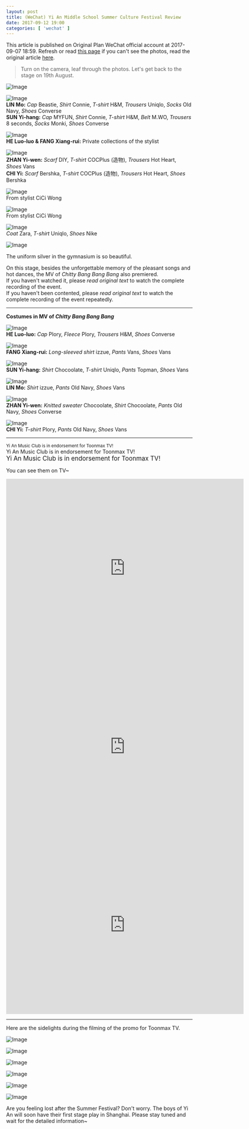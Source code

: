 ```yaml
---
layout: post
title: (WeChat) Yi An Middle School Summer Culture Festival Review
date: 2017-09-12 19:00
categories: [ 'wechat' ]
---
```


This article is published on Original Plan WeChat official account at 2017-09-07 18:59. Refresh or read [this page](https://github.com/Quadrifolium/originalplan/blob/gh-pages/_posts/WeChat/2017-09-12-WeChat-Original-Plan.md) if you can't see the photos, read the original article [here](https://mp.weixin.qq.com/s/YLozfTYP2a_EZ4vAxcV4yw).

<!-- more -->

> Turn on the camera, leaf through the photos. Let's get back to the stage on 19th August.

![Image](http://mmbiz.qpic.cn/mmbiz_png/XOMVurd7hjSia0dICdcZw0ibeSP0yyWrVlS71iapEZJ4jQwaAYxF56b7AO4vSYaogVia2YR4acyEOoLic9pHgpzmx4g/640)

![Image](https://mmbiz.qpic.cn/mmbiz_jpg/XOMVurd7hjSia0dICdcZw0ibeSP0yyWrVl9oHEF9OyRDA0Gcok7JcE1vDiaTjiaepy726ta0KxfnxBOAoyAWa4hJUg/640)  
**LIN Mo:** *Cap* Beastie, *Shirt* Connie, *T-shirt* H&M, *Trousers* Uniqlo, *Socks* Old Navy, *Shoes* Converse  
**SUN Yi-hang:** *Cap* MYFUN, *Shirt* Connie, *T-shirt* H&M, *Belt* M.WO, *Trousers* 8 seconds, *Socks* Monki, *Shoes* Converse

![Image](https://mmbiz.qpic.cn/mmbiz_jpg/XOMVurd7hjSia0dICdcZw0ibeSP0yyWrVl8Rt9ibnicpqVpu4ia9VkpRzwtxVbCaFQqSyVEG9Tek0nc3q8BVDjk5nEw/640)  
**HE Luo-luo & FANG Xiang-rui:** Private collections of the stylist

![Image](https://mmbiz.qpic.cn/mmbiz_jpg/XOMVurd7hjSia0dICdcZw0ibeSP0yyWrVlPfJkHYYvKOR52Bo7ZMkOp3tRykg1icTlkrtzukld6xeKeTFQicyzQoCA/640)  
**ZHAN Yi-wen:** *Scarf* DIY, *T-shirt* COCPlus (造物), *Trousers* Hot Heart, *Shoes* Vans  
**CHI Yi:** *Scarf* Bershka, *T-shirt* COCPlus (造物), *Trousers* Hot Heart, *Shoes* Bershka

![Image](https://mmbiz.qpic.cn/mmbiz_jpg/XOMVurd7hjSia0dICdcZw0ibeSP0yyWrVlCdUoSFAsXoB0vvcsKz55g5WQLZbslNJWicmVncrDqNQkI9yvYSdJBiaQ/640)  
From stylist CiCi Wong

![Image](https://mmbiz.qpic.cn/mmbiz_jpg/XOMVurd7hjSia0dICdcZw0ibeSP0yyWrVlgichlP7V2su6XAxXry2vaqaozmo7ia67rUq3JTrrXK8pxW5zIb9S9iaibw/640)  
From stylist CiCi Wong

![Image](https://mmbiz.qpic.cn/mmbiz_jpg/XOMVurd7hjSia0dICdcZw0ibeSP0yyWrVlP03lNGTRflz7YT8qQ3zVoLrl4WJ974XVYq1EUBicibHv6ZZrCzc8E1uw/640)  
*Coat* Zara, *T-shirt* Uniqlo, *Shoes* Nike

![Image](http://mmbiz.qpic.cn/mmbiz_png/XOMVurd7hjSia0dICdcZw0ibeSP0yyWrVlS71iapEZJ4jQwaAYxF56b7AO4vSYaogVia2YR4acyEOoLic9pHgpzmx4g/640)

The uniform silver in the gymnasium is so beautiful.

On this stage, besides the unforgettable memory of the pleasant songs and hot dances, the MV of *Chitty Bang Bang Bang* also premiered.  
If you haven't watched it, please *read original text* to watch the complete recording of the event.  
If you haven't been contented, please *read original text* to watch the complete recording of the event repeatedly.

---

**Costumes in MV of *Chitty Bang Bang Bang***

![Image](https://mmbiz.qpic.cn/mmbiz_jpg/XOMVurd7hjSia0dICdcZw0ibeSP0yyWrVlkaxicKTa8dz6OxRqJeBpB1ghwSwY8VTzAveQyEsRTCxV5JIpaU97voA/640)  
**HE Luo-luo:** *Cap* Plory, *Fleece* Plory, *Trousers* H&M, *Shoes* Converse

![Image](https://mmbiz.qpic.cn/mmbiz_jpg/XOMVurd7hjSia0dICdcZw0ibeSP0yyWrVl8T55HnVEL8MNAbZH5DaQDaMGUggib9m7swbkonu8hictGQ8OxgqHR1XQ/640)  
**FANG Xiang-rui:** *Long-sleeved shirt* izzue, *Pants* Vans, *Shoes* Vans

![Image](https://mmbiz.qpic.cn/mmbiz_jpg/XOMVurd7hjSia0dICdcZw0ibeSP0yyWrVl6QyRTib8VdlefY0KbkzECdcY6TU3W4rKXkNASXIiaOE9AAIJic8v8CAWw/640)  
**SUN Yi-hang:** *Shirt* Chocoolate, *T-shirt* Uniqlo, *Pants* Topman, *Shoes* Vans

![Image](https://mmbiz.qpic.cn/mmbiz_jpg/XOMVurd7hjSia0dICdcZw0ibeSP0yyWrVlZib5dQicBG1YhWYQcKaGmIZ9A2l5pIRuJvGRTDJ8MyicuTLdFtO3R4o3w/640)  
**LIN Mo:** *Shirt* izzue, *Pants* Old Navy, *Shoes* Vans

![Image](https://mmbiz.qpic.cn/mmbiz_jpg/XOMVurd7hjSia0dICdcZw0ibeSP0yyWrVlmTsCUwv96HPHekMke5GUzgjqbtubSAxT8eib0VdG7gS2ibr7Q3zGDFyQ/640)  
**ZHAN Yi-wen:** *Knitted sweater* Chocoolate, *Shirt* Chocoolate, *Pants* Old Navy, *Shoes* Converse

![Image](https://mmbiz.qpic.cn/mmbiz_jpg/XOMVurd7hjSia0dICdcZw0ibeSP0yyWrVlQQL2jBNyGfVyr8qLjF8TjBQwTGUicRS6synvVUtZQJWbGiaDt2UOEaRQ/640)  
**CHI Yi:** *T-shirt* Plory, *Pants* Old Navy, *Shoes* Vans

---

<small>Yi An Music Club is in endorsement for Toonmax TV!</small>  
Yi An Music Club is in endorsement for Toonmax TV!  
<big>Yi An Music Club is in endorsement for Toonmax TV!</big>

You can see them on TV~

<iframe class="video_iframe" data-vidtype="2" allowfullscreen="" data-ratio="1.2352941176470589" data-w="336" data-src="https://v.qq.com/iframe/player.html?vid=p0545stx1gn&amp;width=642&amp;height=481.5&amp;auto=0" style="display: block; width: 642px !important; height: 481.5px !important; overflow: hidden;" data-vh="481.5" data-vw="642" src="https://v.qq.com/iframe/player.html?vid=p0545stx1gn&amp;width=642&amp;height=481.5&amp;auto=0" scrolling="no" width="642" height="481.5" frameborder="0"></iframe>

<iframe class="video_iframe" data-vidtype="2" allowfullscreen="" data-ratio="1.2352941176470589" data-w="336" data-src="https://v.qq.com/iframe/player.html?vid=x05459drf6l&amp;width=642&amp;height=481.5&amp;auto=0" style="display: block; width: 642px !important; height: 481.5px !important; overflow: hidden;" data-vh="481.5" data-vw="642" src="https://v.qq.com/iframe/player.html?vid=x05459drf6l&amp;width=642&amp;height=481.5&amp;auto=0" scrolling="no" width="642" height="481.5" frameborder="0"></iframe>

<iframe class="video_iframe" data-vidtype="2" allowfullscreen="" data-ratio="1.2352941176470589" data-w="336" data-src="https://v.qq.com/iframe/player.html?vid=s0545r59bb5&amp;width=642&amp;height=481.5&amp;auto=0" style="display: block; width: 642px !important; height: 481.5px !important; overflow: hidden;" data-vh="481.5" data-vw="642" src="https://v.qq.com/iframe/player.html?vid=s0545r59bb5&amp;width=642&amp;height=481.5&amp;auto=0" scrolling="no" width="642" height="481.5" frameborder="0"></iframe>

---

Here are the sidelights during the filming of the promo for Toonmax TV.

![Image](https://mmbiz.qpic.cn/mmbiz_jpg/XOMVurd7hjSia0dICdcZw0ibeSP0yyWrVlE297nBw3265UanYbI2uFic0jcExSaV1vpfeibKKsxAhwS8FICKVLosZA/640)

![Image](https://mmbiz.qpic.cn/mmbiz_jpg/XOMVurd7hjSia0dICdcZw0ibeSP0yyWrVlIT8UE5JnxtJU5AKELHMolkstzhDzFMPgyBT39KVw0IVv3rUzLiaznXA/640)

![Image](https://mmbiz.qpic.cn/mmbiz_jpg/XOMVurd7hjSia0dICdcZw0ibeSP0yyWrVlN7Zm0fqibM1niaHwVknZ7mT8FCY0tuDiagBFoFGiaVAWBSenxOc7icmc4rg/640)

![Image](https://mmbiz.qpic.cn/mmbiz_jpg/XOMVurd7hjSia0dICdcZw0ibeSP0yyWrVlCqib7qdkJI2ZvL9ntPZia4H28aroNSEXkNCwj5GHF15ljNj1aCD8ZA9g/640)

![Image](https://mmbiz.qpic.cn/mmbiz_jpg/XOMVurd7hjSia0dICdcZw0ibeSP0yyWrVlIOiaruseVWiaaLezT6j7y7Yibs8UZOh1UXVtibsmsFzEWg3manFLc6VwAg/640)

![Image](https://mmbiz.qpic.cn/mmbiz_jpg/XOMVurd7hjSia0dICdcZw0ibeSP0yyWrVl5JDWqoE4qup3vEaDJqKC4qIPft0OH9pn250C9BAzAy5ymc4QJKv4hg/640)

Are you feeling lost after the Summer Festival? Don't worry. The boys of Yi An will soon have their first stage play in Shanghai. Please stay tuned and wait for the detailed information~
